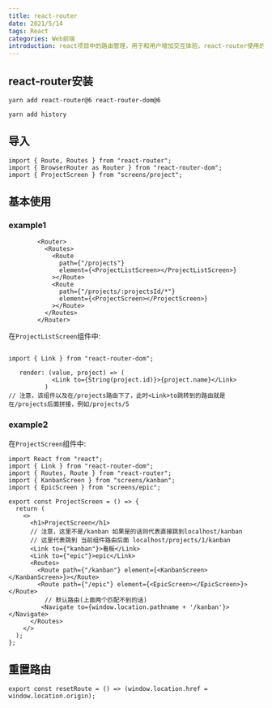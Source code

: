 ```yaml
---
title: react-router
date: 2021/5/14
tags: React
categories: Web前端
introduction: react项目中的路由管理，用于和用户增加交互体验，react-router使用的学习记录，react-router版本为v6，包含安装，导入和常见的业务场景
---
```


## react-router安装

<code>yarn add react-router@6 react-router-dom@6</code>

<code>yarn add history</code>



## 导入

```react
import { Route, Routes } from "react-router";
import { BrowserRouter as Router } from "react-router-dom";
import { ProjectScreen } from "screens/project";
```



## 基本使用

### example1

```react
        <Router>
          <Routes>
            <Route
              path={"/projects"}
              element={<ProjectListScreen></ProjectListScreen>}
            ></Route>
            <Route
              path={"/projects/:projectsId/*"}
              element={<ProjectScreen></ProjectScreen>}
            ></Route>
          </Routes>
        </Router>
```

在<code>ProjectListScreen</code>组件中:

```react

import { Link } from "react-router-dom";

   render: (value, project) => (
            <Link to={String(project.id)}>{project.name}</Link>
          )
// 注意，该组件以及在/projects路由下了，此时<Link>to跳转到的路由就是在/projects后面拼接，例如/projects/5
```

### example2

在<code>ProjectScreen</code>组件中:

```react
import React from "react";
import { Link } from "react-router-dom";
import { Routes, Route } from "react-router";
import { KanbanScreen } from "screens/kanban";
import { EpicScreen } from "screens/epic";

export const ProjectScreen = () => {
  return (
    <>
      <h1>ProjectScreen</h1>
      // 注意，这里不是/kanban 如果是的话则代表直接跳到localhost/kanban
      // 这里代表跳到 当前组件路由后面 localhost/projects/1/kanban
      <Link to={"kanban"}>看板</Link>
      <Link to={"epic"}>epic</Link>
      <Routes>
        <Route path={"/kanban"} element={<KanbanScreen></KanbanScreen>}></Route>
        <Route path={"/epic"} element={<EpicScreen></EpicScreen>}></Route>
          // 默认路由(上面两个匹配不到的话)
         <Navigate to={window.location.pathname + '/kanban'}></Navigate>
      </Routes>
    </>
  );
};
```

## 重置路由

```react
export const resetRoute = () => (window.location.href = window.location.origin);
```

